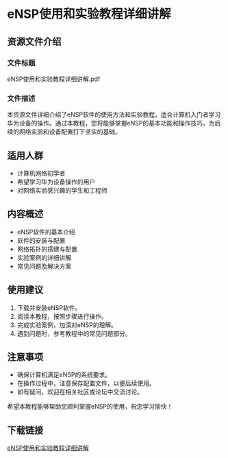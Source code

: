 # eNSP使用和实验教程详细讲解

## 资源文件介绍

### 文件标题
eNSP使用和实验教程详细讲解.pdf

### 文件描述
本资源文件详细介绍了eNSP软件的使用方法和实验教程，适合计算机入门者学习华为设备的操作。通过本教程，您将能够掌握eNSP的基本功能和操作技巧，为后续的网络实验和设备配置打下坚实的基础。

## 适用人群
- 计算机网络初学者
- 希望学习华为设备操作的用户
- 对网络实验感兴趣的学生和工程师

## 内容概述
- eNSP软件的基本介绍
- 软件的安装与配置
- 网络拓扑的搭建与配置
- 实验案例的详细讲解
- 常见问题及解决方案

## 使用建议
1. 下载并安装eNSP软件。
2. 阅读本教程，按照步骤进行操作。
3. 完成实验案例，加深对eNSP的理解。
4. 遇到问题时，参考教程中的常见问题部分。

## 注意事项
- 确保计算机满足eNSP的系统要求。
- 在操作过程中，注意保存配置文件，以便后续使用。
- 如有疑问，欢迎在相关社区或论坛中交流讨论。

希望本教程能够帮助您顺利掌握eNSP的使用，祝您学习愉快！

## 下载链接

[eNSP使用和实验教程详细讲解](https://pan.quark.cn/s/f404fba5bfbf)